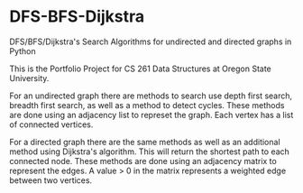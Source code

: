 # DFS-BFS-Dijkstra
DFS/BFS/Dijkstra's Search Algorithms for undirected and directed graphs in Python

This is the Portfolio Project for CS 261 Data Structures at Oregon State University.

For an undirected graph there are methods to search use depth first search, breadth first search, as well as a method to detect cycles.
These methods are done using an adjacency list to represet the graph. Each vertex has a list of connected vertices.

For a directed graph there are the same methods as well as an additional method using Dijkstra's algorithm. 
This will return the shortest path to each connected node. 
These methods are done using an adjacency matrix to represent the edges. A value > 0 in the matrix represents a weighted edge between two vertices.
